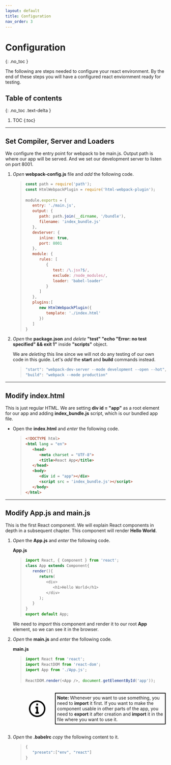```yaml
---
layout: default
title: Configuration
nav_order: 3
---
```


# Configuration
{: .no_toc }

The following are steps needed to configure your react environment. By the end of these steps you will have a configured react enviornment ready for testing.

## Table of contents
{: .no_toc .text-delta }

1. TOC
{:toc}

---
## Set Compiler, Server and Loaders

We configure the entry point for webpack to be main.js.
Output path is where our app will be served.
And we set our development server to listen on port 8001.

1. *Open* **webpack-config.js** file and *add* the following code.
   
   > ```js
   > const path = require('path');
   > const HtmlWebpackPlugin = require('html-webpack-plugin');
   > 
   > module.exports = {
   >    entry: './main.js',
   >    output: {
   >       path: path.join(__dirname, '/bundle'),
   >       filename: 'index_bundle.js'
   >    },
   >    devServer: {
   >       inline: true,
   >       port: 8001
   >    },
   >    module: {
   >       rules: [
   >          {
   >             test: /\.jsx?$/,
   >             exclude: /node_modules/,
   >             loader: 'babel-loader'
   >          }
   >       ]
   >    },
   >    plugins:[
   >       new HtmlWebpackPlugin({
   >          template: './index.html'
   >       })
   >    ]
   > }
   > ```

2. *Open* the **package.json** and *delete* **"test" "echo \"Error: no test specified\" && exit 1"** inside **"scripts"** object.
   
   We are *deleting* this line since we will not do any testing of our own code in  this guide. Let's *add* the **start** and **build** commands instead.
 
   > ```js
   > "start": "webpack-dev-server --mode development --open --hot",
   > "build": "webpack --mode production"
   > ```

---

## Modify **index.html**

This is just regular HTML. We are setting **div id = "app"** as a root element for our app and adding **index_bundle.js** script, which is our bundled app file.

- Open the **index.html** and *enter* the following code.

   > ```html
   > <!DOCTYPE html>
   > <html lang = "en">
   >    <head>
   >       <meta charset = "UTF-8">
   >       <title>React App</title>
   >    </head>
   >    <body>
   >       <div id = "app"></div>
   >       <script src = 'index_bundle.js'></script>
   >    </body>
   > </html>
   > ```

---

## Modify **App.js** and **main.js**

This is the first React component. We will explain React components in depth in a subsequent chapter. This component will render **Hello World**.

1. *Open* the **App.js** and *enter* the following code.
   
   **App.js**
   > ```js
   > import React, { Component } from 'react';
   > class App extends Component{
   >    render(){
   >       return(
   >          <div>
   >             <h1>Hello World</h1>
   >          </div>
   >       );
   >    }
   > }
   > export default App;
   > ```

   We need to *import* this component and render it to our root **App** element, so we can see it in the browser.

2. *Open* the **main.js** and *enter* the following code.
   
   **main.js**
   > ```js
   > import React from 'react';
   > import ReactDOM from 'react-dom';
   > import App from './App.js';
   > 
   > ReactDOM.render(<App />, document.getElementById('app'));
   > ```
 
   <br>
   <div style="margin-left: 50px; display: flex; align-items: center;">
       <img src="https://raw.githubusercontent.com/dmitrymatio/setupReactDocs/gh-pages/docs/img/iconfinder_v-31_3162614.png"
       alt="note"
       style=" margin-right: 30px; width: 52px;" />
       <article style="border: 2px solid black; box-sizing: border-box; padding:  5px;"> 
       <strong>Note:  </strong>Whenever you want to use something, you need to  <strong>import</strong> it first. If you want to make the component usable  in other parts of the app, you need to <strong>export</strong> it after  creation and <strong>import</strong> it in the file where you want to use it. </article>
   </div>
   <br>

3. *Open* the **.babelrc** *copy* the following content to it.
   
   > ```js
   > {
   >    "presets":["env", "react"]
   > }
   > ```
